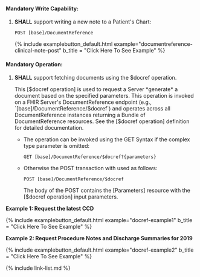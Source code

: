
#### Mandatory Write Capability:

1. **SHALL** support writing a new note to a Patient's Chart:

   `POST [base]/DocumentReference`

   {% include examplebutton_default.html example="documentreference-clinical-note-post" b_title = "Click Here To See Example" %}



#### Mandatory Operation:

1. **SHALL** support fetching documents using the $docref operation.

   This [$docref operation] is used to request a Server *generate* a document based on the specified parameters. This operation is invoked on a FHIR Server's DocumentReference endpoint (e.g., `[base]/DocumentReference/$docref`) and operates across all DocumentReference instances returning a Bundle of DocumentReference resources. See the [$docref operation] definition for detailed documentation.

   - The operation can be invoked using the GET Syntax if the complex type parameter is omitted:

      `GET [base]/DocumentReference/$docref?{parameters}`

   - Otherwise the POST transaction with used as follows:

      `POST [base]/DocumentReference/$docref`

       The body of the POST contains the [Parameters] resource with the [$docref operation] input parameters.

**Example 1: Request the latest CCD**

   {% include examplebutton_default.html example="docref-example1" b_title = "Click Here To See Example" %}

**Example 2: Request Procedure Notes and Discharge Summaries for 2019**

   {% include examplebutton_default.html example="docref-example2" b_title = "Click Here To See Example" %}



{% include link-list.md %}

